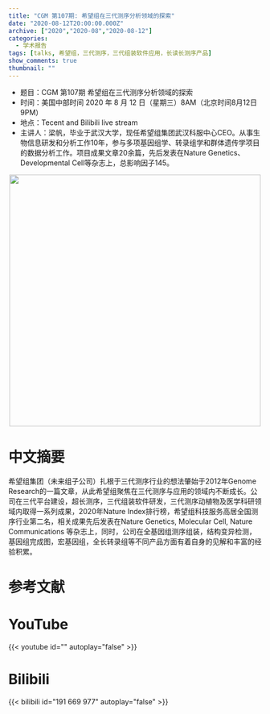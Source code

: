 ```yaml
---
title: "CGM 第107期: 希望组在三代测序分析领域的探索"
date: "2020-08-12T20:00:00.000Z"
archive: ["2020","2020-08","2020-08-12"]
categories:
  - 学术报告
tags: [talks, 希望组，三代测序，三代组装软件应用，长读长测序产品]
show_comments: true
thumbnail: ""
---
```


- 题目：CGM 第107期 希望组在三代测序分析领域的探索
- 时间：美国中部时间 2020 年 8 月 12 日（星期三）8AM（北京时间8月12日 9PM）
- 地点：Tecent and Bilibili live stream
- 主讲人：梁帆，毕业于武汉大学，现任希望组集团武汉科服中心CEO。从事生物信息研发和分析工作10年，参与多项基因组学、转录组学和群体遗传学项目的数据分析工作。项目成果文章20余篇，先后发表在Nature Genetics、Developmental Cell等杂志上，总影响因子145。

<div align="center">
<img src="https://i.loli.net/2020/08/10/QlZ4qWdBPgyYAc2.jpg" height=500>
</div>

# 中文摘要

希望组集团（未来组子公司）扎根于三代测序行业的想法肇始于2012年Genome Research的一篇文章，从此希望组聚焦在三代测序与应用的领域内不断成长。公司在三代平台建设，超长测序，三代组装软件研发，三代测序动植物及医学科研领域内取得一系列成果，2020年Nature Index排行榜，希望组科技服务高居全国测序行业第二名，相关成果先后发表在Nature Genetics, Molecular Cell, Nature Communications 等杂志上，同时，公司在全基因组测序组装，结构变异检测，基因组完成图，宏基因组，全长转录组等不同产品方面有着自身的见解和丰富的经验积累。


# 参考文献



# YouTube

{{< youtube id="" autoplay="false" >}}

# Bilibili

{{< bilibili id="191 669 977" autoplay="false" >}}

